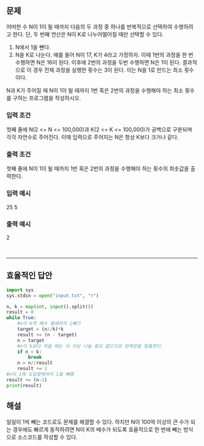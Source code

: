 ## 문제

어떠한 수 N이 1이 될 때까지 다음의 두 과정 중 하나를 반복적으로 선택하여 수행하려고 한다. 단, 두 번째 연산은 N이 K로 나누어떨어질 때만 선택할 수 있다.

1. N에서 1을 뺀다.
2. N을 K로 나눈다.
   예를 들어 N이 17, K가 4라고 가정하자. 이때 1번의 과정을 한 번 수행하면 N은 16이 된다. 이후에 2번의 과정을 두번 수행하면 N은 1이 된다. 결과적으로 이 경우 전체 과정을 실행한 횟수는 3이 된다. 이는 N을 1로 만드는 최소 횟수이다.

N과 K가 주어질 때 N이 1이 될 때까지 1번 혹은 2번의 과정을 수행해야 하는 최소 횟수를 구하는 프로그램을 작성하시오.

### 입력 조건

첫째 줄에 N(2 <= N <= 100,000)과 K(2 <= K <= 100,000)가 공백으로 구분되며 각각 자연수로 주어진다. 이때 입력으로 주어지는 N은 항상 K보다 크거나 같다.

### 출력 조건

첫째 줄에 N이 1이 될 때까지 1번 혹은 2번의 과정을 수행해야 하는 횟수의 최솟값을 출력한다.

### 입력 예시

25 5

### 출력 예시

2

<br/>

---

## 효율적인 답안

```python
import sys
sys.stdin = open("input.txt", "r")

n, k = map(int, input().split())
result = 0
while True:
    #n이 k의 배수 될때까지 1빼기
    target = (n//k)*k
    result += (n - target)
    n = target
    #n이 k보다 작을 때는 더 이상 나눌 필요 없으므로 반복문을 탈출한다.
    if n < k:
        break
    n = n//result
    result += 1
#n이 1에 도달할때까지 1을 빼줌
result += (n-1)
print(result)
```

## 해설

일일이 1씩 빼는 코드로도 문제를 해결할 수 있다.
하지만 N이 100억 이상의 큰 수가 되는 경우에도 빠르게 동작하려면 N이 K의 배수가 되도록 효율적으로 한 번에 빼는 방식으로 소스코드를 작성할 수 있다.
